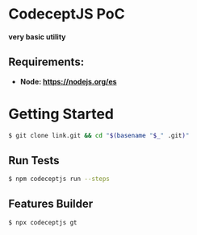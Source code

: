 # CodeceptJS PoC

#### very basic utility

## Requirements:
+ **Node: https://nodejs.org/es**

# Getting Started

```bash
$ git clone link.git && cd "$(basename "$_" .git)"
```

## Run Tests
```bash
$ npm codeceptjs run --steps
```

## Features Builder
```bash
$ npx codeceptjs gt
```